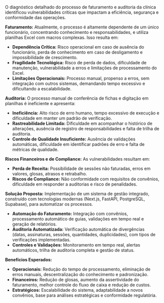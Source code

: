 O diagnóstico detalhado do processo de faturamento e auditoria da clínica identificou vulnerabilidades críticas que impactam a eficiência, segurança e conformidade das operações.

**Faturamento:** Atualmente, o processo é altamente dependente de um único funcionário, concentrando conhecimento e responsabilidades, e utiliza planilhas Excel com macros complexas. Isso resulta em:

*   **Dependência Crítica:** Risco operacional em caso de ausência do funcionário, perda de conhecimento em caso de desligamento e impossibilidade de crescimento.
*   **Fragilidade Tecnológica:** Risco de perda de dados, dificuldade de manutenção, vulnerabilidade a erros e limitações de processamento do Excel.
*   **Limitações Operacionais:** Processo manual, propenso a erros, sem integração com outros sistemas, demandando tempo excessivo e dificultando a escalabilidade.

**Auditoria:** O processo manual de conferência de fichas e digitação em planilhas é ineficiente e apresenta:

*   **Ineficiência:** Alto risco de erro humano, tempo excessivo de execução e dificuldade em manter um padrão de verificação.
*   **Rastreabilidade Limitada:** Dificuldade em acompanhar o histórico de alterações, ausência de registro de responsabilidades e falta de trilha de auditoria.
*   **Controle de Qualidade Insuficiente:** Ausência de validações automáticas, dificuldade em identificar padrões de erro e falta de métricas de qualidade.

**Riscos Financeiros e de Compliance:** As vulnerabilidades resultam em:

*   **Perda de Receita:** Possibilidade de sessões não faturadas, erros em valores, glosas, atrasos e retrabalho.
*   **Riscos de Compliance:** Não conformidade com requisitos de convênios, dificuldade em responder a auditorias e risco de penalidades.

**Solução Proposta:** Implementação de um sistema de gestão integrado, construído com tecnologias modernas (Next.js, FastAPI, PostgreSQL, Supabase), para automatizar os processos.

*   **Automação do Faturamento:** Integração com convênios, processamento automático de guias, validações em tempo real e geração de relatórios.
*   **Auditoria Automatizada:** Verificação automática de divergências (datas, assinaturas, sessões, quantidades, duplicidades), com tipos de verificações implementadas.
*   **Controles e Validações:** Monitoramento em tempo real, alertas automáticos, trilha de auditoria completa e gestão de status.

**Benefícios Esperados:**

*   **Operacionais:** Redução do tempo de processamento, eliminação de erros manuais, descentralização do conhecimento e padronização.
*   **Financeiros:** Redução de glosas, aumento da assertividade do faturamento, melhor controle do fluxo de caixa e redução de custos.
*   **Estratégicos:** Escalabilidade do sistema, adaptabilidade a novos convênios, base para análises estratégicas e conformidade regulatória.

